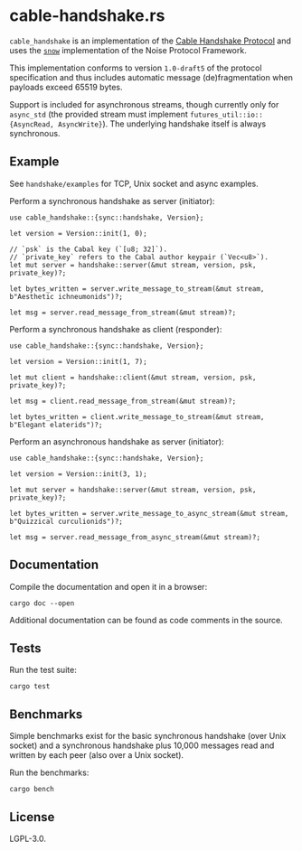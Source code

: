 <!--
SPDX-FileCopyrightText: 2024 the cabal-club authors

SPDX-License-Identifier: CC0-1.0
-->

# cable-handshake.rs

`cable_handshake` is an implementation of the [Cable Handshake Protocol](https://github.com/cabal-club/cable/blob/main/handshake.md) and uses the [`snow`](https://crates.io/crates/snow) implementation of the Noise Protocol Framework.

This implementation conforms to version `1.0-draft5` of the protocol specification and thus includes automatic message (de)fragmentation when payloads exceed 65519 bytes.

Support is included for asynchronous streams, though currently only for `async_std` (the provided stream must implement `futures_util::io::{AsyncRead, AsyncWrite}`). The underlying handshake itself is always synchronous.

## Example

See `handshake/examples` for TCP, Unix socket and async examples.

Perform a synchronous handshake as server (initiator):

```rust,ignore
use cable_handshake::{sync::handshake, Version};

let version = Version::init(1, 0);

// `psk` is the Cabal key (`[u8; 32]`).
// `private_key` refers to the Cabal author keypair (`Vec<u8>`).
let mut server = handshake::server(&mut stream, version, psk, private_key)?;

let bytes_written = server.write_message_to_stream(&mut stream, b"Aesthetic ichneumonids")?;

let msg = server.read_message_from_stream(&mut stream)?;
```

Perform a synchronous handshake as client (responder):

```rust,ignore
use cable_handshake::{sync::handshake, Version};

let version = Version::init(1, 7);

let mut client = handshake::client(&mut stream, version, psk, private_key)?;

let msg = client.read_message_from_stream(&mut stream)?;

let bytes_written = client.write_message_to_stream(&mut stream, b"Elegant elaterids")?;
```

Perform an asynchronous handshake as server (initiator):

```rust,ignore
use cable_handshake::{sync::handshake, Version};

let version = Version::init(3, 1);

let mut server = handshake::server(&mut stream, version, psk, private_key)?;

let bytes_written = server.write_message_to_async_stream(&mut stream, b"Quizzical curculionids")?;

let msg = server.read_message_from_async_stream(&mut stream)?;
```

## Documentation

Compile the documentation and open it in a browser:

`cargo doc --open`

Additional documentation can be found as code comments in the source.

## Tests

Run the test suite:

`cargo test`

## Benchmarks

Simple benchmarks exist for the basic synchronous handshake (over Unix socket) and a synchronous handshake plus 10,000 messages read and written by each peer (also over a Unix socket).

Run the benchmarks:

`cargo bench`

## License

LGPL-3.0.
